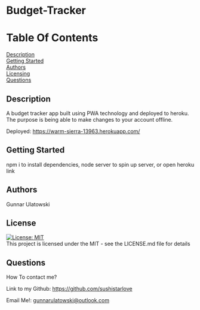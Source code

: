 # Budget-Tracker
      
  # Table Of Contents
  
  [Description](##Description)  
  [Getting Started](##)  
  [Authors](##Authors)  
  [Licensing](##License)  
  [Questions](##Questions)  
  
  
  ## Description
      
  A  budget tracker app built using PWA technology and deployed to heroku. The purpose is being able to make changes to your account offline.
  
  Deployed: https://warm-sierra-13963.herokuapp.com/
      
  ## Getting Started
      
  npm i to install dependencies, node server to spin up server, or open heroku link
      
  ## Authors
      
  Gunnar Ulatowski
      
      
  
  
  ## License
  [![License: MIT](https://img.shields.io/badge/License-MIT-yellow.svg)](https://opensource.org/licenses/MIT)  
  This project is licensed under the MIT  - see the LICENSE.md file for details
  
  
  
  ## Questions
      
  How To contact me? 
  
  Link to my Github: https://github.com/sushistarlove
  
  Email Me!: gunnarulatowski@outlook.com

